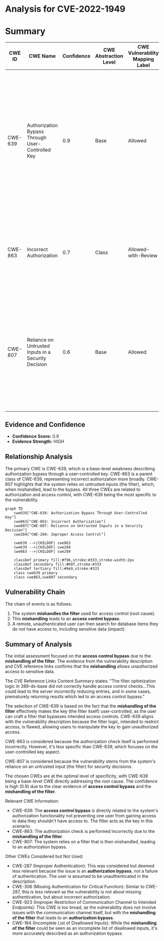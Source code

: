 # Analysis for CVE-2022-1949

# Summary
| CWE ID | CWE Name | Confidence | CWE Abstraction Level | CWE Vulnerability Mapping Label | CWE-Vulnerability Mapping Notes |
|---|---|---|---|---|---|
| CWE-639 | Authorization Bypass Through User-Controlled Key | 0.9 | Base | Allowed | Primary CWE. The **access control bypass** occurs because the filter mishandling allows unauthorized access to data. The key that identifies the data being accessed is effectively user-controlled due to the **mishandling of the filter**. |
| CWE-863 | Incorrect Authorization | 0.7 | Class | Allowed-with-Review | Secondary CWE. The authorization check is performed incorrectly due to the **mishandling of the filter**, leading to an **access control bypass**. |
| CWE-807 | Reliance on Untrusted Inputs in a Security Decision | 0.6 | Base | Allowed | Secondary CWE. The system relies on a filter as input, but the **mishandling of the filter** leads to an **access control bypass**, allowing unauthorized access to data. The filter can be modified by an untrusted actor. |

## Evidence and Confidence

*   **Confidence Score:** 0.9
*   **Evidence Strength:** HIGH

## Relationship Analysis
The primary CWE is CWE-639, which is a base-level weakness describing authorization bypass through a user-controlled key. CWE-863 is a parent class of CWE-639, representing incorrect authorization more broadly. CWE-807 highlights that the system relies on untrusted inputs (the filter), which, when mishandled, lead to the bypass. All three CWEs are related to authorization and access control, with CWE-639 being the most specific to the vulnerability.

```mermaid
graph TD
    cwe639["CWE-639: Authorization Bypass Through User-Controlled Key"]
    cwe863["CWE-863: Incorrect Authorization"]
    cwe807["CWE-807: Reliance on Untrusted Inputs in a Security Decision"]
    cwe284["CWE-284: Improper Access Control"]
    
    cwe639 -->|CHILDOF| cwe863
    cwe639 -->|CHILDOF| cwe284
    cwe863 -->|CHILDOF| cwe284
    
    classDef primary fill:#f96,stroke:#333,stroke-width:2px
    classDef secondary fill:#69f,stroke:#333
    classDef tertiary fill:#9e9,stroke:#333
    class cwe639 primary
    class cwe863,cwe807 secondary
```

## Vulnerability Chain
The chain of events is as follows:
1.  The system **mishandles the filter** used for access control (root cause).
2.  This **mishandling** leads to an **access control bypass**.
3.  A remote, unauthenticated user can then search for database items they do not have access to, including sensitive data (impact).

## Summary of Analysis
The initial assessment focused on the **access control bypass** due to the **mishandling of the filter**. The evidence from the vulnerability description and CVE reference links confirms that the **mishandling** allows unauthorized access to sensitive data.

The CVE Reference Links Content Summary states: "The filter optimization logic in 389-ds-base did not correctly handle access control checks...This could lead to the server incorrectly reducing entries, and in some cases, prematurely returning results which led to an access control bypass."

The selection of CWE-639 is based on the fact that the **mishandling of the filter** effectively makes the key (the filter itself) user-controlled, as the user can craft a filter that bypasses intended access controls. CWE-639 aligns with the vulnerability description because the filter logic, intended to restrict access, is flawed, allowing users to manipulate the key to gain unauthorized access.

CWE-863 is considered because the authorization check itself is performed incorrectly. However, it's less specific than CWE-639, which focuses on the user-controlled key aspect.

CWE-807 is considered because the vulnerability stems from the system's reliance on an untrusted input (the filter) for security decisions.

The chosen CWEs are at the optimal level of specificity, with CWE-639 being a base-level CWE directly addressing the root cause. The confidence is high (0.9) due to the clear evidence of **access control bypass** and the **mishandling of the filter**.

Relevant CWE Information:
- CWE-639: The **access control bypass** is directly related to the system's authorization functionality not preventing one user from gaining access to data they shouldn't have access to. The filter acts as the key in this scenario.
- CWE-863: The authorization check is performed incorrectly due to the **mishandling of the filter**.
- CWE-807: The system relies on a filter that is then mishandled, leading to an authorization bypass.

Other CWEs Considered but Not Used:
- CWE-287 (Improper Authentication): This was considered but deemed less relevant because the issue is an **authorization bypass**, not a failure of authentication. The user is assumed to be unauthenticated in the description.
- CWE-306 (Missing Authentication for Critical Function): Similar to CWE-287, this is less relevant as the vulnerability is not about missing authentication, but about incorrect authorization.
- CWE-923 (Improper Restriction of Communication Channel to Intended Endpoints): This CWE is too broad, as the vulnerability does not involve issues with the communication channel itself, but with the **mishandling of the filter** that leads to an **authorization bypass**.
- CWE-184 (Incomplete List of Disallowed Inputs): While the **mishandling of the filter** could be seen as an incomplete list of disallowed inputs, it's more accurately described as an authorization bypass.